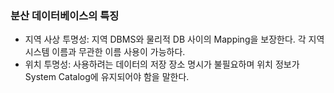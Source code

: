 ### 분산 데이터베이스의 특징

- 지역 사상 투명성: 지역 DBMS와 물리적 DB 사이의 Mapping을 보장한다. 각 지역 시스템 이름과 무관한 이름 사용이 가능하다.
- 위치 투명성: 사용하려는 데이터의 저장 장소 명시가 불필요하며 위치 정보가 System Catalog에 유지되어야 함을 말한다.